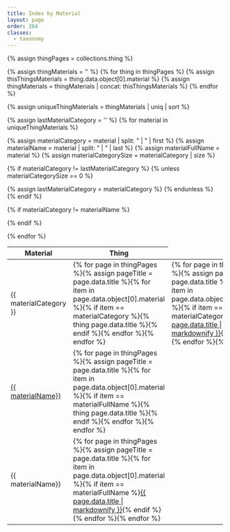 ```yaml
---
title: Index by Material
layout: page
order: 204
classes: 
  - taxonomy
---
```


{% assign thingPages = collections.thing %}

{% assign thingMaterials = '' %}
{% for thing in thingPages %}
{% assign thisThingsMaterials = thing.data.object[0].material %}
{% assign thingMaterials = thingMaterials | concat: thisThingsMaterials %}
{% endfor %}

{% assign uniqueThingMaterials = thingMaterials | uniq | sort %}

<table class="taxonomy-table" id="materials-table">
  <thead class="visually-hidden">
    <tr><th>Material</th><th>Thing</th>
  </thead>
  <tbody>
{% assign lastMaterialCategory = '' %}
{% for material in uniqueThingMaterials %}

{% assign materialCategory = material | split: " | " | first %}
{% assign materialName = material | split: " | " | last %}
{% assign materialFullName = material %}
{% assign materialCategorySize = materialCategory | size %}


{% if materialCategory != lastMaterialCategory %}
{% unless materialCategorySize == 0 %}
</tbody>
<tbody>
<tr data-size="{{ materialCategorySize }}" data-category="{{ materialCategory }}" data-last-category="{{ lastMaterialCategory }}">
<td class="material-category-header">{{ materialCategory }}</td>
<td data-outputs-exclude="epub,pdf">{% for page in thingPages %}{% assign pageTitle = page.data.title %}{% for item in page.data.object[0].material %}{% if item == materialCategory %}{% thing page.data.title %}{% endif %}{% endfor %}{% endfor %}</td>
<td data-outputs-exclude="html">{% for page in thingPages %}{% assign pageTitle = page.data.title %}{% for item in page.data.object[0].material %}{% if item == materialCategory %}<a href="{{ page.url }}">{{ page.data.title | markdownify }}</a>{% endif %}{% endfor %}{% endfor %}</td>
</tr>
{% assign lastMaterialCategory = materialCategory %}
{% endunless %}
{% endif %}

{% if materialCategory != materialName %}
<tr class="material-category" data-outputs-exclude="epub,pdf">
<td><a href="/contents/?material={{ materialCategory | replace: " ", "%2520" }}%2520%257C%2520{{ materialName | url_encode | replace: "+", "%2520" }}">{{ materialName}}</a></td>
<td>{% for page in thingPages %}{% assign pageTitle = page.data.title %}{% for item in page.data.object[0].material %}{% if item == materialFullName %}{% thing page.data.title %}{% endif %}{% endfor %}{% endfor %}</td>
</tr>
<tr class="material-category" data-outputs-exclude="html">
<td data-outputs-exclude="html">{{ materialName}}</td>
<td>{% for page in thingPages %}{% assign pageTitle = page.data.title %}{% for item in page.data.object[0].material %}{% if item == materialFullName %}<a href="{{ page.url }}">{{ page.data.title | markdownify }}</a>{% endif %}{% endfor %}{% endfor %}</td>
</tr>

{% endif %}

{% endfor %}
</tbody>
</table>